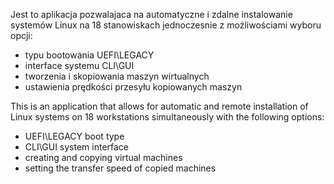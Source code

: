 Jest to aplikacja pozwalajaca na automatyczne i zdalne instalowanie systemów Linux na 18 stanowiskach jednoczesnie z możliwościami wyboru opcji:
- typu bootowania UEFI\LEGACY
- interface systemu CLI\GUI
- tworzenia i skopiowania maszyn wirtualnych
- ustawienia prędkości przesyłu kopiowanych maszyn

This is an application that allows for automatic and remote installation of Linux systems on 18 workstations simultaneously with the following options:
- UEFI\LEGACY boot type
- CLI\GUI system interface
- creating and copying virtual machines
- setting the transfer speed of copied machines
